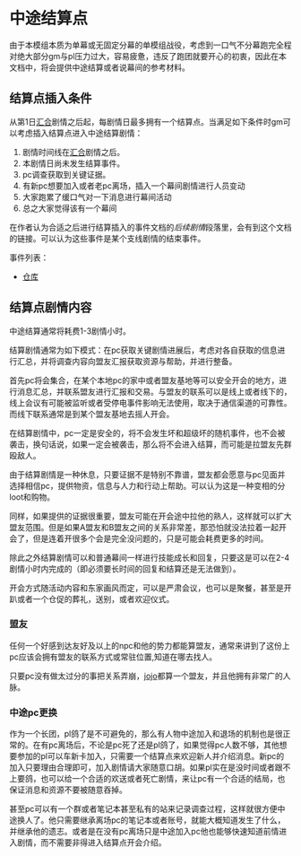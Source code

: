 # 中途结算点

由于本模组本质为单幕或无固定分幕的单模组战役，考虑到一口气不分幕跑完全程对绝大部分gm与pl压力过大，容易疲惫，违反了跑团就要开心的初衷，因此在本文档中，将会提供中途结算或者说幕间的参考材料。

## 结算点插入条件

从第1日[汇合](./第一次汇合.md)剧情之后起，每剧情日最多拥有一个结算点。当满足如下条件时gm可以考虑插入结算点进入中途结算剧情：

1. 剧情时间线在[汇合](./第一次汇合.md)剧情之后。
2. 本剧情日尚未发生结算事件。
3. pc调查获取到关键证据。
4. 有新pc想要加入或者老pc离场，插入一个幕间剧情进行人员变动
5. 大家跑累了缓口气对一下消息进行幕间活动
6. 总之大家觉得该有一个幕间

在作者认为合适之后进行结算插入的事件文档的*后续剧情*段落里，会有到这个文档的链接。可以认为这些事件是某个支线剧情的结束事件。

事件列表：
* [仓库](./节点事件/仓库.md)

## 结算点剧情内容

中途结算通常将耗费1-3剧情小时。

结算剧情通常为如下模式：在pc获取关键剧情进展后，考虑对各自获取的信息进行汇总，并将调查内容向盟友汇报获取资源与帮助，并进行整备。

首先pc将会集合，在某个本地pc的家中或者盟友基地等可以安全开会的地方，进行消息汇总，并联系盟友进行汇报和交易。与盟友的联系可以是线上或者线下的，线上会议有可能被监听或者受停电事件影响无法使用，取决于通信渠道的可靠性。而线下联系通常是到某个盟友基地去摇人开会。

在结算剧情中，pc一定是安全的，将不会发生坏和超级坏的随机事件，也不会被袭击，换句话说，如果一定会被袭击，那么将不会进入结算，而可能是拉盟友先群殴敌人。

由于结算剧情是一种休息，只要证据不是特别不靠谱，盟友都会愿意与pc见面并选择相信pc，提供物资，信息与人力和行动上帮助。可以认为这是一种变相的分loot和购物。

同样，如果提供的证据很重要，盟友可能在开会途中拉他的熟人，这样就可以扩大盟友范围。但是如果A盟友和B盟友之间的关系非常差，那恐怕就没法拉着一起开会了，但是连着开很多个会是完全没问题的，只是可能会耗费更多的时间。

除此之外结算剧情可以和普通幕间一样进行技能成长和回复，只要这是可以在2-4剧情小时内完成的（即必须要长时间的回复和结算还是无法做到）。

开会方式随活动内容和东家画风而定，可以是严肃会议，也可以是聚餐，甚至是开趴或者一个仓促的葬礼，送别，或者欢迎仪式。

### 盟友

任何一个好感到达友好及以上的npc和他的势力都能算盟友，通常来讲到了这份上pc应该会拥有盟友的联系方式或常驻位置,知道在哪去找人。

只要pc没有做太过分的事把关系弄崩，[jojo](./人物/jojo.md)都算一个盟友，并且他拥有非常广的人脉。

### 中途pc更换

作为一个长团，pl鸽了是不可避免的，那么有人物中途加入和退场的机制也是很正常的。在有pc离场后，不论是pc死了还是pl鸽了，如果觉得pc人数不够，其他想要参加的pl可以车新卡加入，只需要一个结算点来欢迎新人并介绍消息。新pc的加入只要理由合理即可，加入剧情请大家随意口胡。如果pl实在是没时间或者跟不上要鸽，也可以给一个合适的欢送或者死亡剧情，来让pc有一个合适的结局，也保证消息和资源不要被随意吞掉。

甚至pc可以有一个群或者笔记本甚至私有的站来记录调查过程，这样就很方便中途换人了。他只需要继承离场pc的笔记本或者账号，就能大概知道发生了什么，并继承他的遗志。或者是在没有pc离场只是中途加入pc他也能够快速知道前情进入剧情，而不需要非得进入结算点开会介绍。